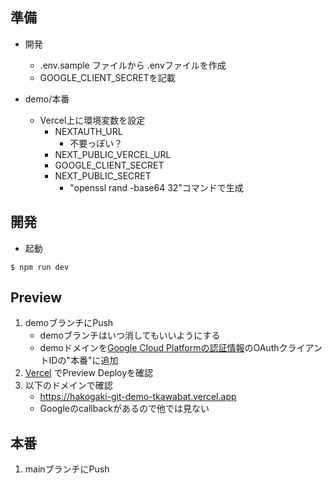 ## 準備
* 開発
    * .env.sample ファイルから .envファイルを作成
    * GOOGLE_CLIENT_SECRETを記載

* demo/本番
    * Vercel上に環境変数を設定
        * NEXTAUTH_URL
            * 不要っぽい？
        * NEXT_PUBLIC_VERCEL_URL
        * GOOGLE_CLIENT_SECRET
        * NEXT_PUBLIC_SECRET
            * "openssl rand -base64 32"コマンドで生成


## 開発
* 起動

```
$ npm run dev
```

## Preview
1. demoブランチにPush
    * demoブランチはいつ消してもいいようにする
    * demoドメインを[Google Cloud Platformの認証情報](https://console.cloud.google.com/apis/credentials?hl=ja&project=hakogaki)のOAuthクライアントIDの"本番"に追加
1. [Vercel](https://vercel.com/tkawabat/hakogaki) でPreview Deployを確認
1. 以下のドメインで確認
    * https://hakogaki-git-demo-tkawabat.vercel.app
    * Googleのcallbackがあるので他では見ない

## 本番
1. mainブランチにPush